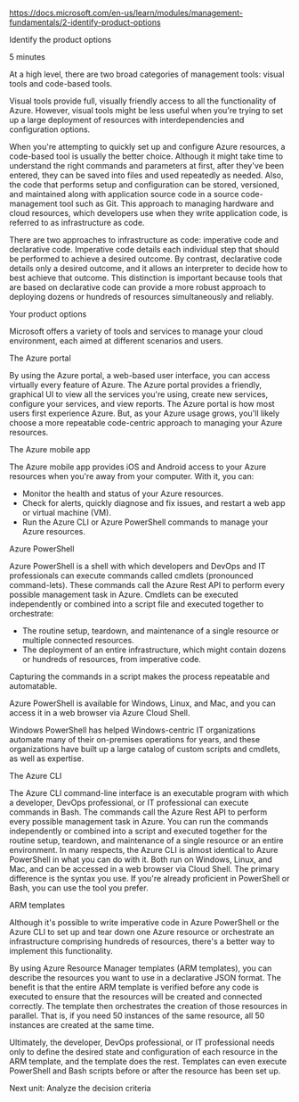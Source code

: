 https://docs.microsoft.com/en-us/learn/modules/management-fundamentals/2-identify-product-options

Identify the product options

5 minutes

At a high level, there are two broad categories of management tools: visual tools and code-based tools.

Visual tools provide full, visually friendly access to all the functionality of Azure. However, visual tools might be less useful when you're trying to set up a large deployment of resources with interdependencies and configuration options.

When you're attempting to quickly set up and configure Azure resources, a code-based tool is usually the better choice. Although it might take time to understand the right commands and parameters at first, after they've been entered, they can be saved into files and used repeatedly as needed. Also, the code that performs setup and configuration can be stored, versioned, and maintained along with application source code in a source code-management tool such as Git. This approach to managing hardware and cloud resources, which developers use when they write application code, is referred to as infrastructure as code.

There are two approaches to infrastructure as code: imperative code and declarative code. Imperative code details each individual step that should be performed to achieve a desired outcome. By contrast, declarative code details only a desired outcome, and it allows an interpreter to decide how to best achieve that outcome. This distinction is important because tools that are based on declarative code can provide a more robust approach to deploying dozens or hundreds of resources simultaneously and reliably.


Your product options

Microsoft offers a variety of tools and services to manage your cloud environment, each aimed at different scenarios and users.


The Azure portal

By using the Azure portal, a web-based user interface, you can access virtually every feature of Azure. The Azure portal provides a friendly, graphical UI to view all the services you're using, create new services, configure your services, and view reports. The Azure portal is how most users first experience Azure. But, as your Azure usage grows, you'll likely choose a more repeatable code-centric approach to managing your Azure resources.


The Azure mobile app

The Azure mobile app provides iOS and Android access to your Azure resources when you're away from your computer. With it, you can:
* Monitor the health and status of your Azure resources.
* Check for alerts, quickly diagnose and fix issues, and restart a web app or virtual machine (VM).
* Run the Azure CLI or Azure PowerShell commands to manage your Azure resources.


Azure PowerShell

Azure PowerShell is a shell with which developers and DevOps and IT professionals can execute commands called cmdlets (pronounced command-lets). These commands call the Azure Rest API to perform every possible management task in Azure. Cmdlets can be executed independently or combined into a script file and executed together to orchestrate:
* The routine setup, teardown, and maintenance of a single resource or multiple connected resources.
* The deployment of an entire infrastructure, which might contain dozens or hundreds of resources, from imperative code.


Capturing the commands in a script makes the process repeatable and automatable.


Azure PowerShell is available for Windows, Linux, and Mac, and you can access it in a web browser via Azure Cloud Shell.

Windows PowerShell has helped Windows-centric IT organizations automate many of their on-premises operations for years, and these organizations have built up a large catalog of custom scripts and cmdlets, as well as expertise.


The Azure CLI

The Azure CLI command-line interface is an executable program with which a developer, DevOps professional, or IT professional can execute commands in Bash. The commands call the Azure Rest API to perform every possible management task in Azure. You can run the commands independently or combined into a script and executed together for the routine setup, teardown, and maintenance of a single resource or an entire environment.
In many respects, the Azure CLI is almost identical to Azure PowerShell in what you can do with it. Both run on Windows, Linux, and Mac, and can be accessed in a web browser via Cloud Shell. The primary difference is the syntax you use. If you're already proficient in PowerShell or Bash, you can use the tool you prefer.


ARM templates

Although it's possible to write imperative code in Azure PowerShell or the Azure CLI to set up and tear down one Azure resource or orchestrate an infrastructure comprising hundreds of resources, there's a better way to implement this functionality.

By using Azure Resource Manager templates (ARM templates), you can describe the resources you want to use in a declarative JSON format. The benefit is that the entire ARM template is verified before any code is executed to ensure that the resources will be created and connected correctly. The template then orchestrates the creation of those resources in parallel. That is, if you need 50 instances of the same resource, all 50 instances are created at the same time.

Ultimately, the developer, DevOps professional, or IT professional needs only to define the desired state and configuration of each resource in the ARM template, and the template does the rest. Templates can even execute PowerShell and Bash scripts before or after the resource has been set up.


Next unit: Analyze the decision criteria
